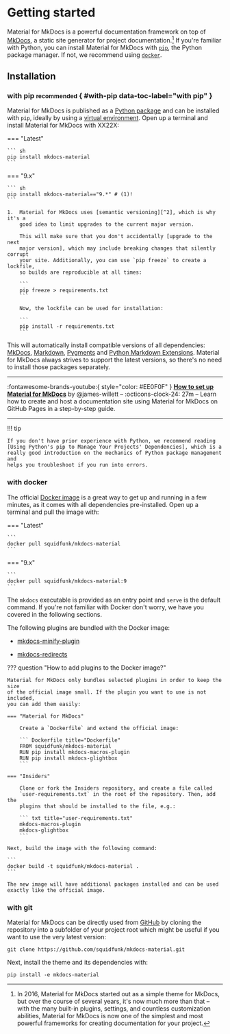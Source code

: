 # Getting started

Material for MkDocs is a powerful documentation framework on top of [MkDocs],
a static site generator for project documentation.[^1] If you're familiar with
Python, you can install Material for MkDocs with [`pip`][pip], the Python
package manager. If not, we recommend using [`docker`][docker].

  [^1]:
    In 2016, Material for MkDocs started out as a simple theme for MkDocs, but
    over the course of several years, it's now much more than that – with the
    many built-in plugins, settings, and countless customization abilities,
    Material for MkDocs is now one of the simplest and most powerful frameworks
    for creating documentation for your project.

  [MkDocs]: https://www.mkdocs.org
  [pip]: #with-pip
  [docker]: #with-docker

## Installation

### with pip <small>recommended</small> { #with-pip data-toc-label="with pip" }

Material for MkDocs is published as a [Python package] and can be installed with
`pip`, ideally by using a [virtual environment]. Open up a terminal and install
Material for MkDocs with XX22X:

=== "Latest"

    ``` sh
    pip install mkdocs-material
    ```

=== "9.x"

    ``` sh
    pip install mkdocs-material=="9.*" # (1)!
    ```

    1.  Material for MkDocs uses [semantic versioning][^2], which is why it's a
        good idea to limit upgrades to the current major version.

        This will make sure that you don't accidentally [upgrade to the next
        major version], which may include breaking changes that silently corrupt
        your site. Additionally, you can use `pip freeze` to create a lockfile,
        so builds are reproducible at all times:

        ```
        pip freeze > requirements.txt
        ```

        Now, the lockfile can be used for installation:

        ```
        pip install -r requirements.txt
        ```

  [^2]:
    Note that improvements of existing features are sometimes released as
    patch releases, like for example improved rendering of content tabs, as
    they're not considered to be new features.

This will automatically install compatible versions of all dependencies:
[MkDocs], [Markdown], [Pygments] and [Python Markdown Extensions]. Material for
MkDocs always strives to support the latest versions, so there's no need to
install those packages separately.

---

:fontawesome-brands-youtube:{ style="color: #EE0F0F" }
__[How to set up Material for MkDocs]__ by @james-willett – :octicons-clock-24:
27m – Learn how to create and host a documentation site using Material for
MkDocs on GitHub Pages in a step-by-step guide.

  [How to set up Material for MkDocs]: https://www.youtube.com/watch?v=xlABhbnNrfI

---

!!! tip

    If you don't have prior experience with Python, we recommend reading
    [Using Python's pip to Manage Your Projects' Dependencies], which is a
    really good introduction on the mechanics of Python package management and
    helps you troubleshoot if you run into errors.

  [Python package]: https://pypi.org/project/mkdocs-material/
  [virtual environment]: https://realpython.com/what-is-pip/#using-pip-in-a-python-virtual-environment
  [semantic versioning]: https://semver.org/
  <!-- [upgrade to the next major version]: upgrade.md -->
  [Markdown]: https://python-markdown.github.io/
  [Pygments]: https://pygments.org/
  [Python Markdown Extensions]: https://facelessuser.github.io/pymdown-extensions/
  [Using Python's pip to Manage Your Projects' Dependencies]: https://realpython.com/what-is-pip/

### with docker

The official [Docker image] is a great way to get up and running in a few
minutes, as it comes with all dependencies pre-installed. Open up a terminal
and pull the image with:

=== "Latest"

    ```
    docker pull squidfunk/mkdocs-material
    ```

=== "9.x"

    ```
    docker pull squidfunk/mkdocs-material:9
    ```

The `mkdocs` executable is provided as an entry point and `serve` is the
default command. If you're not familiar with Docker don't worry, we have you
covered in the following sections.

The following plugins are bundled with the Docker image:

- [mkdocs-minify-plugin]
- [mkdocs-redirects]

  [Docker image]: https://hub.docker.com/r/squidfunk/mkdocs-material/
  [mkdocs-minify-plugin]: https://github.com/byrnereese/mkdocs-minify-plugin
  [mkdocs-redirects]: https://github.com/datarobot/mkdocs-redirects

??? question "How to add plugins to the Docker image?"

    Material for MkDocs only bundles selected plugins in order to keep the size
    of the official image small. If the plugin you want to use is not included,
    you can add them easily:

    === "Material for MkDocs"

        Create a `Dockerfile` and extend the official image:

        ``` Dockerfile title="Dockerfile"
        FROM squidfunk/mkdocs-material
        RUN pip install mkdocs-macros-plugin
        RUN pip install mkdocs-glightbox
        ```

    === "Insiders"

        Clone or fork the Insiders repository, and create a file called
        `user-requirements.txt` in the root of the repository. Then, add the
        plugins that should be installed to the file, e.g.:

        ``` txt title="user-requirements.txt"
        mkdocs-macros-plugin
        mkdocs-glightbox
        ```

    Next, build the image with the following command:

    ```
    docker build -t squidfunk/mkdocs-material .
    ```

    The new image will have additional packages installed and can be used
    exactly like the official image.

### with git

Material for MkDocs can be directly used from [GitHub] by cloning the
repository into a subfolder of your project root which might be useful if you
want to use the very latest version:

```
git clone https://github.com/squidfunk/mkdocs-material.git
```

Next, install the theme and its dependencies with:

```
pip install -e mkdocs-material
```

  [GitHub]: https://github.com/squidfunk/mkdocs-material
